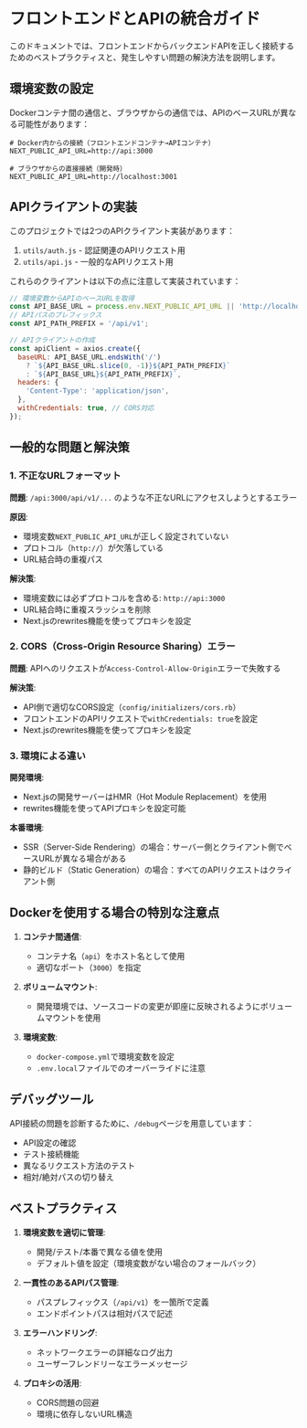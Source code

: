 # フロントエンドとAPIの統合ガイド

このドキュメントでは、フロントエンドからバックエンドAPIを正しく接続するためのベストプラクティスと、発生しやすい問題の解決方法を説明します。

## 環境変数の設定

Dockerコンテナ間の通信と、ブラウザからの通信では、APIのベースURLが異なる可能性があります：

```
# Docker内からの接続（フロントエンドコンテナ→APIコンテナ）
NEXT_PUBLIC_API_URL=http://api:3000

# ブラウザからの直接接続（開発時）
NEXT_PUBLIC_API_URL=http://localhost:3001
```

## APIクライアントの実装

このプロジェクトでは2つのAPIクライアント実装があります：

1. `utils/auth.js` - 認証関連のAPIリクエスト用
2. `utils/api.js` - 一般的なAPIリクエスト用

これらのクライアントは以下の点に注意して実装されています：

```javascript
// 環境変数からAPIのベースURLを取得
const API_BASE_URL = process.env.NEXT_PUBLIC_API_URL || 'http://localhost:3001';
// APIパスのプレフィックス
const API_PATH_PREFIX = '/api/v1';

// APIクライアントの作成
const apiClient = axios.create({
  baseURL: API_BASE_URL.endsWith('/')
    ? `${API_BASE_URL.slice(0, -1)}${API_PATH_PREFIX}`
    : `${API_BASE_URL}${API_PATH_PREFIX}`,
  headers: {
    'Content-Type': 'application/json',
  },
  withCredentials: true, // CORS対応
});
```

## 一般的な問題と解決策

### 1. 不正なURLフォーマット

**問題**: `/api:3000/api/v1/...` のような不正なURLにアクセスしようとするエラー

**原因**:

- 環境変数`NEXT_PUBLIC_API_URL`が正しく設定されていない
- プロトコル（`http://`）が欠落している
- URL結合時の重複パス

**解決策**:

- 環境変数には必ずプロトコルを含める: `http://api:3000`
- URL結合時に重複スラッシュを削除
- Next.jsのrewrites機能を使ってプロキシを設定

### 2. CORS（Cross-Origin Resource Sharing）エラー

**問題**: APIへのリクエストが`Access-Control-Allow-Origin`エラーで失敗する

**解決策**:

- API側で適切なCORS設定（`config/initializers/cors.rb`）
- フロントエンドのAPIリクエストで`withCredentials: true`を設定
- Next.jsのrewrites機能を使ってプロキシを設定

### 3. 環境による違い

**開発環境**:

- Next.jsの開発サーバーはHMR（Hot Module Replacement）を使用
- rewrites機能を使ってAPIプロキシを設定可能

**本番環境**:

- SSR（Server-Side Rendering）の場合：サーバー側とクライアント側でベースURLが異なる場合がある
- 静的ビルド（Static Generation）の場合：すべてのAPIリクエストはクライアント側

## Dockerを使用する場合の特別な注意点

1. **コンテナ間通信**:

   - コンテナ名（`api`）をホスト名として使用
   - 適切なポート（`3000`）を指定

2. **ボリュームマウント**:

   - 開発環境では、ソースコードの変更が即座に反映されるようにボリュームマウントを使用

3. **環境変数**:
   - `docker-compose.yml`で環境変数を設定
   - `.env.local`ファイルでのオーバーライドに注意

## デバッグツール

API接続の問題を診断するために、`/debug`ページを用意しています：

- API設定の確認
- テスト接続機能
- 異なるリクエスト方法のテスト
- 相対/絶対パスの切り替え

## ベストプラクティス

1. **環境変数を適切に管理**:

   - 開発/テスト/本番で異なる値を使用
   - デフォルト値を設定（環境変数がない場合のフォールバック）

2. **一貫性のあるAPIパス管理**:

   - パスプレフィックス（`/api/v1`）を一箇所で定義
   - エンドポイントパスは相対パスで記述

3. **エラーハンドリング**:

   - ネットワークエラーの詳細なログ出力
   - ユーザーフレンドリーなエラーメッセージ

4. **プロキシの活用**:
   - CORS問題の回避
   - 環境に依存しないURL構造
